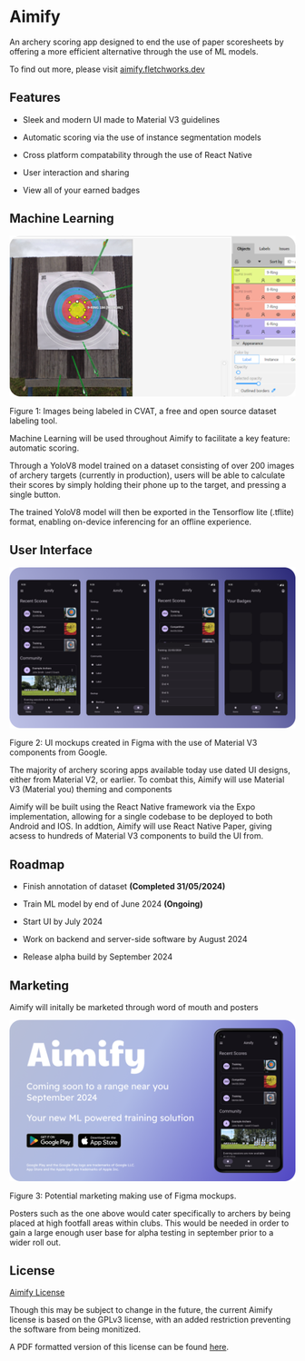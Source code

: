 
# Aimify

An archery scoring app designed to end the use of paper scoresheets by offering a more efficient alternative through the use of ML models.

To find out more, please visit [aimify.fletchworks.dev](https://aimify.fletchworks.dev)


## Features

- Sleek and modern UI made to Material V3 guidelines

- Automatic scoring via the use of instance segmentation models

- Cross platform compatability through the use of React Native

- User interaction and sharing

- View all of your earned badges


## Machine Learning

![image](https://github.com/ScapularSteam/aimify/blob/main/misc/Frame%203.png?raw=true)

Figure 1: Images being labeled in CVAT, a free and open source dataset labeling tool.

Machine Learning will be used throughout Aimify to facilitate a key feature: automatic scoring. 

Through a YoloV8 model trained on a dataset consisting of over 200 images of archery targets (currently in production), users will be able to calculate their scores by simply holding their phone up to the target, and pressing a single button.

The trained YoloV8 model will then be exported in the Tensorflow lite (.tflite) format, enabling on-device inferencing for an offline experience.

## User Interface

![image](https://github.com/ScapularSteam/aimify/blob/main/misc/Frame%202.png?raw=true)

Figure 2: UI mockups created in Figma with the use of Material V3 components from Google.

The majority of archery scoring apps available today use dated UI designs, either from Material V2, or earlier. To combat this, Aimify will use Material V3 (Material you) theming and components

Aimify will be built using the React Native framework via the Expo implementation, allowing for a single codebase to be deployed to both Android and IOS. In addtion, Aimify will use React Native Paper, giving acsess to hundreds of Material V3 components to build the UI from.
## Roadmap

- Finish annotation of dataset **(Completed 31/05/2024)**

- Train ML model by end of June 2024 **(Ongoing)**

- Start UI by July 2024

- Work on backend and server-side software by August 2024

- Release alpha build by September 2024
  
## Marketing

Aimify will initally be marketed through word of mouth and posters

![image](https://github.com/ScapularSteam/aimify/blob/main/misc/Frame%201.png?raw=true)

Figure 3: Potential marketing making use of Figma mockups.

Posters such as the one above would cater specifically to archers by being placed at high footfall areas within clubs. This would be needed in order to gain a large enough user base for alpha testing in september prior to a wider roll out.
## License

[Aimify License](https://github.com/ScapularSteam/aimify/blob/main/license.txt)

Though this may be subject to change in the future, the current Aimify license is based on the GPLv3 license, with an added restriction preventing the software from being monitized.

A PDF formatted version of this license can be found [here](https://github.com/ScapularSteam/aimify/blob/main/license.pdf).
